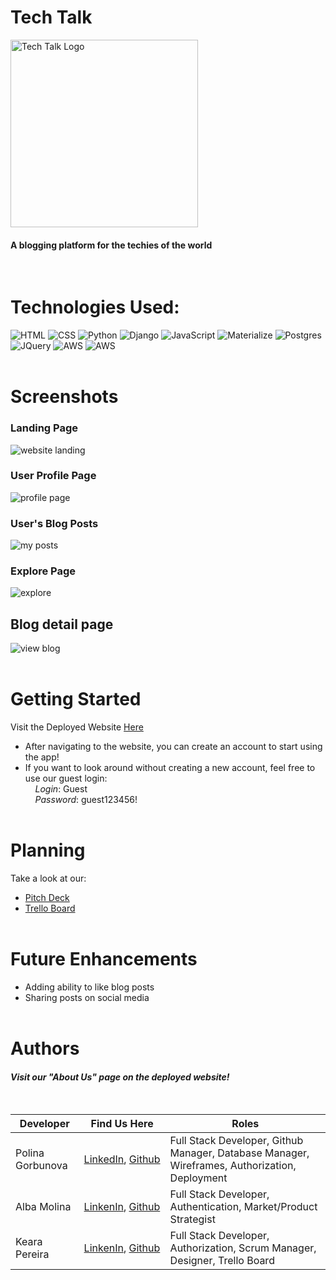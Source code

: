 # Tech Talk
<img src="https://i.imgur.com/tUZme7J.png" alt="Tech Talk Logo" width="300"/>

#### A blogging platform for the techies of the world
<br>

# Technologies Used: 
![HTML](https://img.shields.io/badge/HTML-239120?style=for-the-badge&logo=html5&logoColor=white)
![CSS](https://img.shields.io/badge/CSS-239120?&style=for-the-badge&logo=css3&logoColor=white)
![Python](https://img.shields.io/badge/python-3670A0?style=for-the-badge&logo=python&logoColor=ffdd54)
![Django](https://img.shields.io/badge/django-%23092E20.svg?style=for-the-badge&logo=django&logoColor=white)
![JavaScript](https://img.shields.io/badge/JavaScript-F7DF1E?style=for-the-badge&logo=javascript&logoColor=black)
![Materialize](https://img.shields.io/badge/-Materialize%20CSS-coral?style=for-the-badge&logoColor=black)
![Postgres](https://img.shields.io/badge/postgres-%23316192.svg?style=for-the-badge&logo=postgresql&logoColor=white)
![JQuery](https://img.shields.io/badge/jQuery-0769AD.svg?style=for-the-badge&logo=jQuery)
![AWS](https://img.shields.io/badge/Amazon-232F3E.svg?style=for-the-badge&logo=Amazon%20AWS)
![AWS](https://img.shields.io/badge/Disqus-2E9FFF.svg?style=for-the-badge&logo=Disqus&logoColor=white)
<br><br>

# Screenshots
### Landing Page
![website landing](https://i.imgur.com/ZPdricT.png)

### User Profile Page
![profile page](https://i.imgur.com/uCPXHuG.png)

### User's Blog Posts
![my posts](https://i.imgur.com/E5pI2GS.png)

### Explore Page
![explore](https://i.imgur.com/g25tIpN.png)

## Blog detail page
![view blog](https://i.imgur.com/urJ8DtN.png)
<br><br>

# Getting Started
Visit the Deployed Website [Here](https://tech-talk-pak.herokuapp.com/)
* After navigating to the website, you can create an account to start using the app!
* If you want to look around without creating a new account, feel free to use our guest login: <br>
    _Login_: Guest <br>
    _Password_: guest123456!
<br><br>

# Planning 
Take a look at our:
* [Pitch Deck](https://docs.google.com/presentation/d/1XiRo40gLLzh22XKiNHGCbk_bW2OktTSn0pbl3OfotR4/edit#slide=id.g10333c1fd09_0_47)
* [Trello Board](https://trello.com/b/lUIike0p/tech-talk)
<br><br>

# Future Enhancements 
- Adding ability to like blog posts
- Sharing posts on social media
<br><br>

# Authors
#### _Visit our "About Us" page on the deployed website!_
<br>

| Developer | Find Us Here | Roles |
| --------- | ------------ | ----- |
| Polina Gorbunova | [LinkedIn](https://www.linkedin.com/in/polina-g/), [Github](https://github.com/polina-g) | Full Stack Developer, Github Manager, Database Manager, Wireframes, Authorization, Deployment |
| Alba Molina |[LinkenIn](https://www.linkedin.com/in/albamolina/), [Github](https://github.com/alba-molina-nyc) | Full Stack Developer, Authentication, Market/Product Strategist |
| Keara Pereira | [LinkenIn](https://www.linkedin.com/in/keara-p-b5a4a6222/), [Github](https://github.com/perkea) | Full Stack Developer, Authorization, Scrum Manager, Designer, Trello Board |







